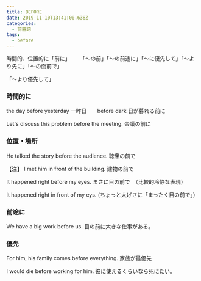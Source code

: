 ```yaml
---
title: BEFORE
date: 2019-11-10T13:41:00.638Z
categories:
  - 前置詞
tags:
  - before
---
```

 時間的、位置的に「前に」　　
「～の前」「～の前途に」「～に優先して」「～より先に」「～の面前で」
 
「～より優先して」
 

### 時間的に
 the day before yesterday 一昨日　　before dark  日が暮れる前に
 
Let's discuss this problem before the meeting. 会議の前に
 

### 位置・場所
 He talked the story before the audience.  聴衆の前で
 
【注】 I met him in front of the building.  建物の前で
 

It happened right before my eyes.  まさに目の前で　（比較的冷静な表現）
 
It happened right in front of my eys. (ちょっと大げさに「まったく目の前で」）
 

### 前途に
 

We have a big work before us.  目の前に大きな仕事がある。　
 
### 優先
 For him, his family comes before everything.  家族が最優先
 
I would die before working for him.  彼に使えるくらいなら死にたい。
 
